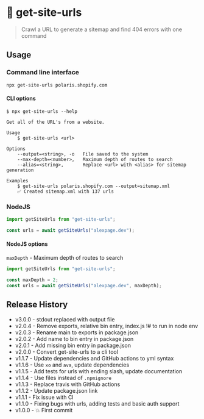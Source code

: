 # 🔗 get-site-urls

> Crawl a URL to generate a sitemap and find 404 errors with one command

## Usage

### Command line interface

```shell
npx get-site-urls polaris.shopify.com
```

#### CLI options

```shell
$ npx get-site-urls --help

Get all of the URL's from a website.

Usage
	$ get-site-urls <url>

Options
	--output=<string>, -o   File saved to the system
	--max-depth=<number>,   Maximum depth of routes to search
	--alias=<string>,       Replace <url> with <alias> for sitemap generation

Examples
	$ get-site-urls polaris.shopify.com --output=sitemap.xml
	✅ Created sitemap.xml with 137 urls
```

### NodeJS

```js
import getSiteUrls from "get-site-urls";

const urls = await getSiteUrls("alexpage.dev");
```

#### NodeJS options

`maxDepth` - Maximum depth of routes to search

```js
import getSiteUrls from "get-site-urls";

const maxDepth = 2;
const urls = await getSiteUrls("alexpage.dev", maxDepth);
```

## Release History

- v3.0.0 - stdout replaced with output file
- v2.0.4 - Remove exports, relative bin entry, index.js !# to run in node env
- v2.0.3 - Rename main to exports in package.json
- v2.0.2 - Add name to bin entry in package.json
- v2.0.1 - Add missing bin entry in package.json
- v2.0.0 - Convert get-site-urls to a cli tool
- v1.1.7 - Update dependencies and GitHub actions to yml syntax
- v1.1.6 - Use `xo` and `ava`, update dependencies
- v1.1.5 - Add tests for urls with ending slash, update documentation
- v1.1.4 - Use files instead of `.npmignore`
- v1.1.3 - Replace travis with GitHub actions
- v1.1.2 - Update package.json link
- v1.1.1 - Fix issue with CI
- v1.1.0 - Fixing bugs with urls, adding tests and basic auth support
- v1.0.0 - 💥 First commit
